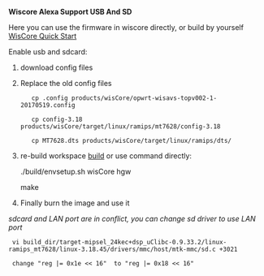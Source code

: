 **Wiscore Alexa Support USB And SD**

Here you can use the firmware in wiscore directly, or build by yourself
[WisCore Quick Start](https://github.com/RAKWireless/WisCore)

Enable usb and sdcard:
1. download config files
2. Replace the old config files

          cp .config products/wisCore/opwrt-wisavs-topv002-1-20170519.config
     
          cp config-3.18 products/wisCore/target/linux/ramips/mt7628/config-3.18
     
          cp MT7628.dts products/wisCore/target/linux/ramips/dts/

3. re-build workspace
     [build](https://github.com/RAKWireless/WisCore/wiki/WisCore)
     or use command directly:
     
     ./build/envsetup.sh wisCore hgw
     
     make

4. Finally burn the image and use it

*sdcard and LAN port are in conflict, you can change sd driver to use LAN port*

     vi build_dir/target-mipsel_24kec+dsp_uClibc-0.9.33.2/linux-ramips_mt7628/linux-3.18.45/drivers/mmc/host/mtk-mmc/sd.c +3021

     change "reg |= 0x1e << 16"  to "reg |= 0x18 << 16"
